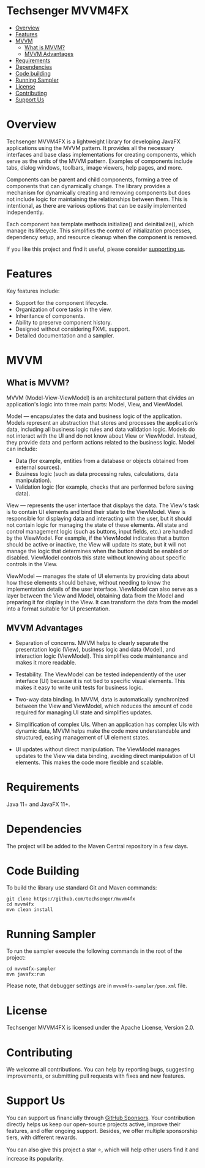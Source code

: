 # Techsenger MVVM4FX
* [Overview](#overview)
* [Features](#features)
* [MVVM](#mvvm)
    * [What is MVVM?](#what-is-mvvm)
    * [MVVM Advantages](#mvvm-advantages)
* [Requirements](#requirements)
* [Dependencies](#dependencies)
* [Code building](#code-building)
* [Running Sampler](#sampler)
* [License](#license)
* [Contributing](#contributing)
* [Support Us](#support-us)

# Overview <a name="overview"></a>

Techsenger MVVM4FX is a lightweight library for developing JavaFX applications using the MVVM pattern. It provides all
the necessary interfaces and base class implementations for creating components, which serve as the units of the MVVM
pattern. Examples of components include tabs, dialog windows, toolbars, image viewers, help pages, and more.

Components can be parent and child components, forming a tree of components that can dynamically change. The library
provides a mechanism for dynamically creating and removing components but does not include logic for maintaining the
relationships between them. This is intentional, as there are various options that can be easily implemented
independently.

Each component has template methods initialize() and deinitialize(), which manage its lifecycle. This simplifies the
control of initialization processes, dependency setup, and resource cleanup when the component is removed.

If you like this project and find it useful, please consider [supporting us](#support-us).

# Features <a name="features"></a>

Key features include:

* Support for the component lifecycle.
* Organization of core tasks in the view.
* Inheritance of components.
* Ability to preserve component history.
* Designed without considering FXML support.
* Detailed documentation and a sampler.

# MVVM <a name="mvvm"></a>

## What is MVVM? <a name="what-is-mvvm"></a>

MVVM (Model-View-ViewModel) is an architectural pattern that divides an application's logic into three main parts:
Model, View, and ViewModel.

Model — encapsulates the data and business logic of the application. Models represent an abstraction that stores and
processes the application’s data, including all business logic rules and data validation logic. Models do not interact
with the UI and do not know about View or ViewModel. Instead, they provide data and perform actions related to the
business logic. Model can include:

* Data (for example, entities from a database or objects obtained from external sources).
* Business logic (such as data processing rules, calculations, data manipulation).
* Validation logic (for example, checks that are performed before saving data).

View — represents the user interface that displays the data. The View's task is to contain UI elements and bind their
state to the ViewModel. View is responsible for displaying data and interacting with the user, but it should not
contain logic for managing the state of these elements. All state and control management logic (such as buttons, input
fields, etc.) are handled by the ViewModel. For example, if the ViewModel indicates that a button should be active or
inactive, the View will update its state, but it will not manage the logic that determines when the button should be
enabled or disabled. ViewModel controls this state without knowing about specific controls in the View.

ViewModel — manages the state of UI elements by providing data about how these elements should behave, without needing
to know the implementation details of the user interface. ViewModel can also serve as a layer between the View and
Model, obtaining data from the Model and preparing it for display in the View. It can transform the data from the model
into a format suitable for UI presentation.

## MVVM Advantages <a name="mvvm-advantages"></a>

* Separation of concerns. MVVM helps to clearly separate the presentation logic (View), business logic and data (Model),
and interaction logic (ViewModel). This simplifies code maintenance and makes it more readable.

* Testability. The ViewModel can be tested independently of the user interface (UI) because it is not tied to specific
visual elements. This makes it easy to write unit tests for business logic.

* Two-way data binding. In MVVM, data is automatically synchronized between the View and ViewModel, which reduces the
amount of code required for managing UI state and simplifies updates.

* Simplification of complex UIs. When an application has complex UIs with dynamic data, MVVM helps make the code more
understandable and structured, easing management of UI element states.

* UI updates without direct manipulation. The ViewModel manages updates to the View via data binding, avoiding direct
manipulation of UI elements. This makes the code more flexible and scalable.

# Requirements <a name="requirements"></a>

Java 11+ and JavaFX 11+.

# Dependencies <a name="dependencies"></a>

The project will be added to the Maven Central repository in a few days.

# Code Building <a name="code-building"></a>

To build the library use standard Git and Maven commands:

    git clone https://github.com/techsenger/mvvm4fx
    cd mvvm4fx
    mvn clean install

# Running Sampler <a name="sampler"></a>

To run the sampler execute the following commands in the root of the project:

    cd mvvm4fx-sampler
    mvn javafx:run

Please note, that debugger settings are in `mvvm4fx-sampler/pom.xml` file.

# License <a name="license"></a>

Techsenger MVVM4FX is licensed under the Apache License, Version 2.0.

# Contributing <a name="contributing"></a>

We welcome all contributions. You can help by reporting bugs, suggesting improvements, or submitting pull requests
with fixes and new features.

# Support Us <a name="support-us"></a>

You can support us financially through [GitHub Sponsors](https://github.com/sponsors/techsenger). Your
contribution directly helps us keep our open-source projects active, improve their features, and offer ongoing support.
Besides, we offer multiple sponsorship tiers, with different rewards.

You can also give this project a star ⭐, which will help other users find it and increase its popularity.

